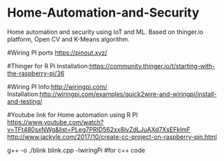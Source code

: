 # Home-Automation-and-Security
Home automation and security using IoT and ML. Based on thinger.io platform, Open CV and K-Means algorithm. 

#Wiring PI ports
https://pinout.xyz/

#Thinger for R Pi
Installation:https://community.thinger.io/t/starting-with-the-raspberry-pi/36

#Wiring PI
Info:http://wiringpi.com/
Installation:http://wiringpi.com/examples/quick2wire-and-wiringpi/install-and-testing/

#Youtube link for Home automation using R PI
https://www.youtube.com/watch?v=TFt480sxNWg&list=PLeg7PRID562xx8IvZdLJuAXd7XsEFklmF
http://www.jackyle.com/2017/10/create-cc-project-on-raspberry-pin.html

g++ -o ./blink blink.cpp -lwiringPi #for c++ code
